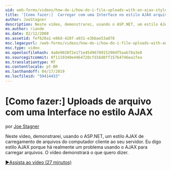 ```yaml
---
uid: web-forms/videos/how-do-i/how-do-i-file-uploads-with-an-ajax-style-interface
title: '[Como fazer:]  Carregar com uma Interface no estilo AJAX arquivos | Microsoft Docs'
author: JoeStagner
description: Neste vídeo, demonstrarei, usando o ASP.NET, um estilo AJAX de carregamento de arquivos do computador cliente ao seu servidor. Eu digo estilo AJAX porque há um...
ms.author: riande
ms.date: 02/12/2008
ms.assetid: fef628a1-e86d-428f-a931-e3bbae53a878
msc.legacyurl: /web-forms/videos/how-do-i/how-do-i-file-uploads-with-an-ajax-style-interface
msc.type: video
ms.openlocfilehash: 4a8e9020f2e171e4549670915290df5aab78a3e0
ms.sourcegitcommit: 0f1119340e4464720cfd16d0ff15764746ea1fea
ms.translationtype: MT
ms.contentlocale: pt-BR
ms.lasthandoff: 04/17/2019
ms.locfileid: "59414433"
---
```

# <a name="how-do-i--file-uploads-with-an-ajax-style-interface"></a>[Como fazer:]  Uploads de arquivo com uma Interface no estilo AJAX

por [Joe Stagner](https://github.com/JoeStagner)

Neste vídeo, demonstrarei, usando o ASP.NET, um estilo AJAX de carregamento de arquivos do computador cliente ao seu servidor. Eu digo estilo AJAX porque há realmente um problema usando o AJAX para carregar arquivos. O vídeo demonstrará o que quero dizer.

[&#9654;Assista ao vídeo (27 minutos)](https://channel9.msdn.com/Blogs/ASP-NET-Site-Videos/how-do-i-file-uploads-with-an-ajax-style-interface)
